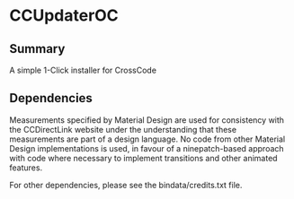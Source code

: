 # CCUpdaterOC

## Summary

A simple 1-Click installer for CrossCode

## Dependencies

Measurements specified by Material Design are used for consistency with the CCDirectLink website under the understanding that these measurements are part of a design language. No code from other Material Design implementations is used, in favour of a ninepatch-based approach with code where necessary to implement transitions and other animated features.

For other dependencies, please see the bindata/credits.txt file.
